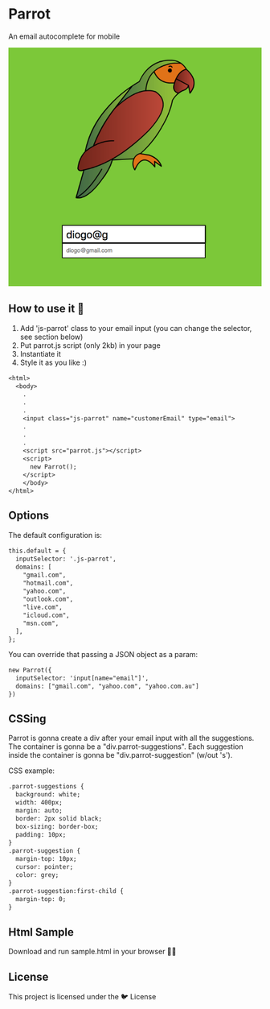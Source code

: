 # Parrot 

An email autocomplete for mobile

![parrot](https://github.com/diogo405/parrot/blob/master/parrot-screenshot.png?raw=true)

## How to use it 🤔

1. Add 'js-parrot' class to your email input (you can change the selector, see section below)
2. Put parrot.js script (only 2kb) in your page 
3. Instantiate it
4. Style it as you like :)

```
<html>
  <body>
  	.
  	.
  	.
  	<input class="js-parrot" name="customerEmail" type="email">
    .
    .
    .
    <script src="parrot.js"></script>
    <script>
      new Parrot();
    </script>
    </body>
</html>
```


## Options

The default configuration is: 

```
this.default = {
  inputSelector: '.js-parrot',
  domains: [
    "gmail.com",
    "hotmail.com",
    "yahoo.com",
    "outlook.com",
    "live.com",
    "icloud.com",
    "msn.com",
  ],
};	
```

You can override that passing a JSON object as a param:

```
new Parrot({
  inputSelector: 'input[name="email"]',
  domains: ["gmail.com", "yahoo.com", "yahoo.com.au"]
})
```

## CSSing

Parrot is gonna create a div after your email input with all the suggestions. The container is gonna be a "div.parrot-suggestions". Each suggestion inside the container is gonna be "div.parrot-suggestion" (w/out 's').

CSS example:
```
.parrot-suggestions {
  background: white;
  width: 400px;
  margin: auto;
  border: 2px solid black;
  box-sizing: border-box;
  padding: 10px;
}
.parrot-suggestion {
  margin-top: 10px;
  cursor: pointer;
  color: grey;
}
.parrot-suggestion:first-child {
  margin-top: 0;
}
```

## Html Sample

Download and run sample.html in your browser 👍🏽


## License

This project is licensed under the 🐦 License️
